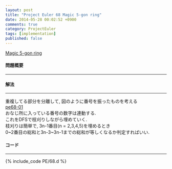 ```yaml
---
layout: post
title: "Project Euler 68 Magic 5-gon ring"
date: 2014-05-28 00:02:52 +0900
comments: true
category: ProjectEuler
tags: [implementation]
published: false
---
```


[Magic 5-gon ring](http://projecteuler.net/problem=68)

#### 問題概要

****

#### 解法

****

重複してる部分を分離して, 図のように番号を振ったものを考える  
[pe68-01](/images/pe68-01.png)  
おなじ所に入っている番号の数字は連動する.  
これをDFSで枝刈りしながら埋めていく.  
枝刈りは簡単で, 3n-1番目(n = 2,3,4,5)を埋めるとき  
0~2番目の総和と3n-3~3n-1までの総和が等しくなるか判定すればいい.  

#### コード

****

{% include_code PE/68.d %}
